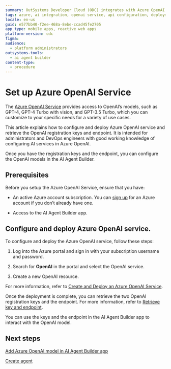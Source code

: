 ```yaml
---
summary: OutSystems Developer Cloud (ODC) integrates with Azure OpenAI Service for enhanced AI capabilities.
tags: azure, ai integration, openai service, api configuration, deployment
locale: en-us
guid: e577bb40-f2ee-468a-8ebe-ccad45fe2705
app_type: mobile apps, reactive web apps
platform-version: odc
figma:
audience:
  - platform administrators
outsystems-tools:
  - ai agent builder
content-type:
  - procedure
---
```


# Set up Azure OpenAI Service

The [Azure OpenAI Service](https://learn.microsoft.com/en-us/azure/ai-services/openai/) provides access to OpenAI’s models, such as GPT-4, GPT-4 Turbo with vision, and GPT-3.5 Turbo, which you can customize to your specific needs for a variety of use cases. 

This article explains how to configure and deploy Azure OpenAI service and retrieve the OpenAI registration keys and endpoint. It is intended for administrators and DevOps engineers with good working knowledge of configuring AI services in Azure OpenAI.

Once you have the registration keys and the endpoint, you can configure the OpenAI models in the AI Agent Builder. 

## Prerequisites

Before you setup the Azure OpenAI Service, ensure that you have:

* An active Azure account subscription. You can [sign up](https://azure.microsoft.com/en-us/free/) for an Azure account if you don’t already have one.

* Access to the AI Agent Builder app.

## Configure and deploy Azure OpenAI service.

To configure and deploy the Azure OpenAI service, follow these steps:

1. Log into the Azure portal and sign in with your subscription username and password.

1. Search for **OpenAI** in the portal and select the OpenAI service.

1. Create a new OpenAI resource. 

For more information, refer to [Create and Deploy an Azure OpenAI Service](https://learn.microsoft.com/en-us/azure/ai-services/openai/how-to/create-resource?pivots=web-portal). 

Once the deployment is complete, you can retrieve the two OpenAI registration keys and the endpoint. For more information, refer to [Retrieve key and endpoint](https://learn.microsoft.com/en-us/azure/ai-services/openai/quickstart?tabs=command-line%2Cpython&pivots=programming-language-python). 

You can use the keys and the endpoint in the AI Agent Builder app to interact with the OpenAI model.

## 	Next steps

[Add Azure OpenAI model in AI Agent Builder app](add-azure-model-to-aibuilder.md)

[Create agent](../create-agent.md)
